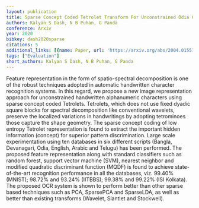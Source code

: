```yaml
---
layout: publication
title: Sparse Concept Coded Tetrolet Transform For Unconstrained Odia Character Recognition
authors: Kalyan S Dash, N B Puhan, G Panda
conference: Arxiv
year: 2020
bibkey: dash2020sparse
citations: 5
additional_links: [{name: Paper, url: 'https://arxiv.org/abs/2004.01551'}]
tags: ["Evaluation"]
short_authors: Kalyan S Dash, N B Puhan, G Panda
---
```

Feature representation in the form of spatio-spectral decomposition is one of
the robust techniques adopted in automatic handwritten character recognition
systems. In this regard, we propose a new image representation approach for
unconstrained handwritten alphanumeric characters using sparse concept coded
Tetrolets. Tetrolets, which does not use fixed dyadic square blocks for
spectral decomposition like conventional wavelets, preserve the localized
variations in handwritings by adopting tetrominoes those capture the shape
geometry. The sparse concept coding of low entropy Tetrolet representation is
found to extract the important hidden information (concept) for superior
pattern discrimination. Large scale experimentation using ten databases in six
different scripts (Bangla, Devanagari, Odia, English, Arabic and Telugu) has
been performed. The proposed feature representation along with standard
classifiers such as random forest, support vector machine (SVM), nearest
neighbor and modified quadratic discriminant function (MQDF) is found to
achieve state-of-the-art recognition performance in all the databases, viz.
99.40% (MNIST); 98.72% and 93.24% (IITBBS); 99.38% and 99.22% (ISI Kolkata).
The proposed OCR system is shown to perform better than other sparse based
techniques such as PCA, SparsePCA and SparseLDA, as well as better than
existing transforms (Wavelet, Slantlet and Stockwell).